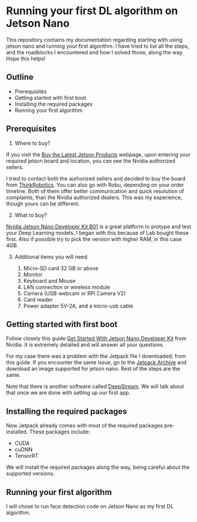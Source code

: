 # Running your first DL algorithm on Jetson Nano
This repository contains my documentation regarding starting with using jetson nano and running your first algorithm. I have tried to list all the steps, and the roadblocks I encountered and how I solved those, along the way. Hope this helps!


## Outline

- Prerequisites
- Getting started with first boot
- Installing the required packages
- Running your first algorithm

## Prerequisites

1. Where to buy?

If you visit the [Buy the Latest Jetson Products](https://developer.nvidia.com/buy-jetson) webpage, upon entering your required jetson board and location, you can see the Nvidia authorized sellers. 

I tried to contact both the authorized sellers and decided to buy the board from [ThinkRobotics](https://thinkrobotics.com/products/nvidia-jetson-nano-developer-kit-b01-4gb). You can also go with Robu, depending on your order timeline. Both of them offer better communication and quick resolution of complaints, than the Nvidia authorized dealers. This was my experience, though yours can be different.

2. What to buy?

[Nvidia Jetson Nano Developer Kit B01](https://developer.nvidia.com/embedded/jetson-nano-developer-kit) is a great platform to protype and test your Deep Learning models. I began with this because of Lab bought these first. Also if possible try to pick the version with higher RAM, in this case 4GB.

3. Additional items you will need.

    1. Micro-SD card 32 GB or above
    2. Monitor
    3. Keyboard and Mouse
    4. LAN connection or wireless module
    5. Camera (USB-webcam or RPi Camera V2)
    6. Card reader
    7. Power adapter 5V-2A, and a micro-usb cable


## Getting started with first boot

Follow closely this guide [Get Started With Jetson Nano Developer Kit](https://developer.nvidia.com/embedded/learn/get-started-jetson-nano-devkit) from Nvidia. It is extremely detailed and will answer all your questions. 

For my case there was a problem with the Jetpack file I downloaded, from this guide. If you encounter the same issue, go to the [Jetpack Archive](https://developer.nvidia.com/embedded/jetpack-archive) and download an image supported for jetson nano. Rest of the steps are the same.


Note that there is another software called [DeepStream](https://developer.nvidia.com/deepstream-getting-started). We will talk about that once we are done with setting up our first app.



## Installing the required packages

Now Jetpack already comes with most of the required packages pre-installed. These packages include:
- CUDA
- cuDNN
- TensorRT


We will install the required packages along the way, being careful about the supported versions.


## Running your first algorithm

I will chose to run face detection code on Jetson Nano as my first DL algorithm. 














